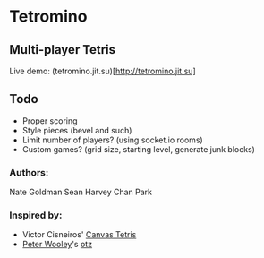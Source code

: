 # Tetromino

## Multi-player Tetris

Live demo: (tetromino.jit.su)[http://tetromino.jit.su]

## Todo

* Proper scoring
* Style pieces (bevel and such)
* Limit number of players? (using socket.io rooms)
* Custom games? (grid size, starting level, generate junk blocks)

### Authors:

Nate Goldman
Sean Harvey
Chan Park

### Inspired by:

* Victor Cisneiros' [Canvas Tetris](http://10k.aneventapart.com/1/Entry/183)
* [Peter Wooley](http://github.com/peterwooley)'s [otz](http://otz.jit.su/)
